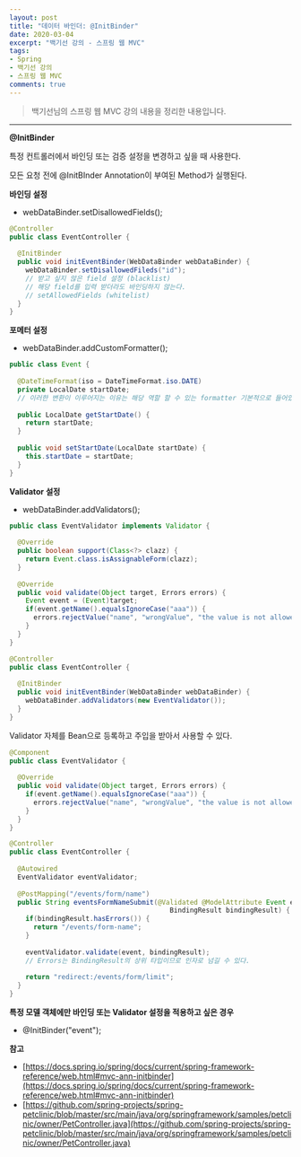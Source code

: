 ```yaml
---
layout: post 
title: "데이터 바인더: @InitBinder"
date: 2020-03-04
excerpt: "백기선 강의 - 스프링 웹 MVC"
tags: 
- Spring
- 백기선 강의
- 스프링 웹 MVC
comments: true 
---
```


>백기선님의 스프링 웹 MVC 강의 내용을 정리한 내용입니다.
---

**@InitBinder**

특정 컨트롤러에서 바인딩 또는 검증 설정을 변경하고 싶을 때 사용한다.

모든 요청 전에 @InitBInder Annotation이 부여된 Method가 실행된다.



**바인딩 설정**

* webDataBinder.setDisallowedFields();



```java
@Controller
public class EventController {
  
  @InitBinder
  public void initEventBinder(WebDataBinder webDataBinder) {
    webDataBinder.setDisallowedFileds("id"); 
    // 받고 싶지 않은 field 설정 (blacklist)
    // 해당 field를 입력 받더라도 바인딩하지 않는다.
    // setAllowedFields (whitelist)
  }
}
```



**포메터 설정**

* webDataBinder.addCustomFormatter();
  
  


```java
public class Event {
  
  @DateTimeFormat(iso = DateTimeFormat.iso.DATE)
  private LocalDate startDate;
  // 이러한 변환이 이루어지는 이유는 해당 역할 할 수 있는 formatter 기본적으로 들어있기 때문이다.
  
  public LocalDate getStartDate() {
    return startDate;
  }
  
  public void setStartDate(LocalDate startDate) {
    this.startDate = startDate;
  }
}
```



**Validator 설정**

* webDataBinder.addValidators();
  
  


```java
public class EventValidator implements Validator {
  
  @Override
  public boolean support(Class<?> clazz) {
    return Event.class.isAssignableForm(clazz);
  }
  
  @Override
  public void validate(Object target, Errors errors) {
    Event event = (Event)target;
    if(event.getName().equalsIgnoreCase("aaa")) {
      errors.rejectValue("name", "wrongValue", "the value is not allowed");
    }
  }
}
```

```java
@Controller
public class EventController {
  
  @InitBinder
  public void initEventBinder(WebDataBinder webDataBinder) {
    webDataBinder.addValidators(new EventValidator());
  }
}
```



Validator 자체를 Bean으로 등록하고 주입을 받아서 사용할 수 있다.

```java
@Component
public class EventValidator {
  
  @Override
  public void validate(Object target, Errors errors) {
    if(event.getName().equalsIgnoreCase("aaa")) {
      errors.rejectValue("name", "wrongValue", "the value is not allowed");
    }
  }
}
```

```java
@Controller
public class EventController {
  
  @Autowired
  EventValidator eventValidator;
  
  @PostMapping("/events/form/name")
  public String eventsFormNameSubmit(@Validated @ModelAttribute Event event,
                                    	BindingResult bindingResult) {
    if(bindingResult.hasErrors()) {
      return "/events/form-name";
    }
    
    eventValidator.validate(event, bindingResult);
    // Errors는 BindingResult의 상위 타입이므로 인자로 넘길 수 있다.
    
    return "redirect:/events/form/limit";
  }
}
```



**특정 모델 객체에만 바인딩 또는 Validator 설정을 적용하고 싶은 경우**

* @InitBinder("event");



**참고**

* [https://docs.spring.io/spring/docs/current/spring-framework-reference/web.html#mvc-ann-initbinder](https://docs.spring.io/spring/docs/current/spring-framework-reference/web.html#mvc-ann-initbinder)
* [https://github.com/spring-projects/spring-petclinic/blob/master/src/main/java/org/springframework/samples/petclinic/owner/PetController.java](https://github.com/spring-projects/spring-petclinic/blob/master/src/main/java/org/springframework/samples/petclinic/owner/PetController.java)

